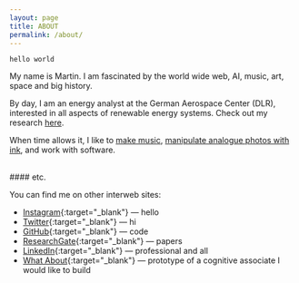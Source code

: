 ```yaml
---
layout: page
title: ABOUT
permalink: /about/
---
```


`hello world`

My name is Martin. I am fascinated by the world wide web, AI, music, art, space and big history. 

By day, I am an energy analyst at the German Aerospace Center (DLR), interested in all aspects of renewable energy systems. Check out my research [here](/research/).

When time allows it, I like to [make music](/music/), [manipulate analogue photos with ink](/scratch/), and work with software.

<br>
#### etc.

You can find me on other interweb sites:

* [Instagram](https://www.instagram.com/zero.kelvin/){:target="_blank"} — hello
* [Twitter](https://twitter.com/macht_ihn_klein){:target="_blank"} — hi
* [GitHub](https://github.com/0-k){:target="_blank"} — code
* [ResearchGate](https://www.researchgate.net/profile/Martin_Klein14){:target="_blank"} — papers
* [LinkedIn](https://www.linkedin.com/martin-klein1){:target="_blank"} — professional and all
* [What About](http://www.what-about.net){:target="_blank"} — prototype of a cognitive associate I would like to build
